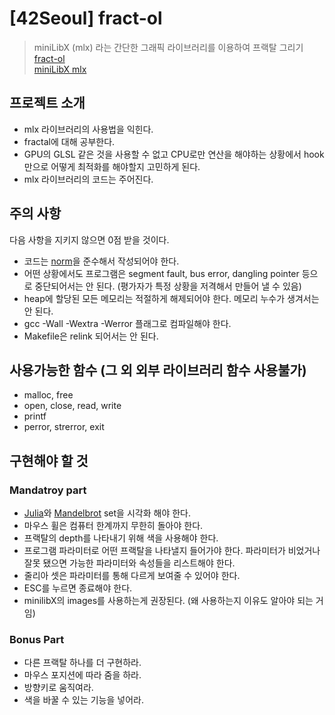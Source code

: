 # [42Seoul] fract-ol
> miniLibX (mlx) 라는 간단한 그래픽 라이브러리를 이용하여 프랙탈 그리기\
[fract-ol](https://warm-salsa-f69.notion.site/fract-ol-040257364a354b2faeb54977a73d4b1f)\
[miniLibX mlx](https://warm-salsa-f69.notion.site/miniLibX-mlx-43703bbe0bbe47f3a2e82604c3b1910c)

## 프로젝트 소개
- mlx 라이브러리의 사용법을 익힌다.
- fractal에 대해 공부한다.
- GPU의 GLSL 같은 것을 사용할 수 없고 CPU로만 연산을 해야하는 상황에서 hook 만으로 어떻게 최적화를 해야할지 고민하게 된다.
- mlx 라이브러리의 코드는 주어진다.

## 주의 사항
다음 사항을 지키지 않으면 0점 받을 것이다.
- 코드는 [norm](https://warm-salsa-f69.notion.site/Norm-85024906b60243e99a060194620cef3e)을 준수해서 작성되어야 한다.
- 어떤 상황에서도 프로그램은 segment fault, bus error, dangling pointer 등으로 중단되어서는 안 된다. (평가자가 특정 상황을 저격해서 만들어 낼 수 있음)
- heap에 할당된 모든 메모리는 적절하게 해제되어야 한다. 메모리 누수가 생겨서는 안 된다.
- gcc -Wall -Wextra -Werror 플래그로 컴파일해야 한다.
- Makefile은 relink 되어서는 안 된다.

## 사용가능한 함수 (그 외 외부 라이브러리 함수 사용불가)
- malloc, free
- open, close, read, write
- printf
- perror, strerror, exit

## 구현해야 할 것
### Mandatroy part
- [Julia](https://ko.wikipedia.org/wiki/%EC%A5%98%EB%A6%AC%EC%95%84_%EC%A7%91%ED%95%A9)와 [Mandelbrot](https://ko.wikipedia.org/wiki/%EB%A7%9D%EB%8D%B8%EB%B8%8C%EB%A1%9C_%EC%A7%91%ED%95%A9) set을 시각화 해야 한다.
- 마우스 휠은 컴퓨터 한계까지 무한히 돌아야 한다.
- 프랙탈의 depth를 나타내기 위해 색을 사용해야 한다.
- 프로그램 파라미터로 어떤 프랙탈을 나타낼지 들어가야 한다. 파라미터가 비었거나 잘못 됐으면 가능한 파라미터와 속성들을 리스트해야 한다.
- 줄리아 셋은 파라미터를 통해 다르게 보여줄 수 있어야 한다.
- ESC를 누르면 종료해야 한다.
- minilibX의 images를 사용하는게 권장된다. (왜 사용하는지 이유도 알아야 되는 거임)

### Bonus Part
- 다른 프랙탈 하나를 더 구현하라.
- 마우스 포지션에 따라 줌을 하라.
- 방향키로 움직여라.
- 색을 바꿀 수 있는 기능을 넣어라.
